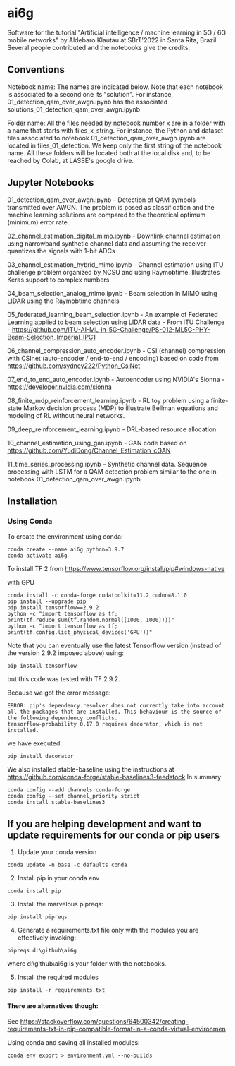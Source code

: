 # ai6g
Software for the tutorial "Artificial intelligence / machine learning in 5G / 6G mobile networks" by Aldebaro Klautau at SBrT'2022 in Santa Rita, Brazil. Several people contributed and the notebooks give the credits.

## Conventions

Notebook name: The names are indicated below. Note that each notebook is associated to a second one its "solution". For instance, 01_detection_qam_over_awgn.ipynb has the associated solutions_01_detection_qam_over_awgn.ipynb

Folder name: All the files needed by notebook number x are in a folder with a name that starts with files_x_string. For instance, the Python and dataset files associated to notebook 01_detection_qam_over_awgn.ipynb are located in files_01_detection. We keep only the first string of the notebook name. All these folders will be located both at the local disk and, to be reached by Colab, at LASSE's google drive.

## Jupyter Notebooks

01_detection_qam_over_awgn.ipynb – Detection of QAM symbols transmitted over AWGN. The problem is posed as classification and the machine learning solutions are compared to the theoretical optimum (minimum) error rate.

02_channel_estimation_digital_mimo.ipynb - Downlink channel estimation using narrowband synthetic channel data and assuming the receiver quantizes the signals with 1-bit ADCs

03_channel_estimation_hybrid_mimo.ipynb - Channel estimation using ITU challenge problem organized by NCSU and using Raymobtime. Illustrates Keras support to complex numbers

04_beam_selection_analog_mimo.ipynb - Beam selection in MIMO using LIDAR using the Raymobtime channels

05_federated_learning_beam_selection.ipynb - An example of Federated Learning applied to beam selection using LIDAR data - From ITU Challenge - https://github.com/ITU-AI-ML-in-5G-Challenge/PS-012-ML5G-PHY-Beam-Selection_Imperial_IPC1

06_channel_compression_auto_encoder.ipynb -  CSI (channel) compression with CSInet (auto-encoder / end-to-end / encoding) based on code from https://github.com/sydney222/Python_CsiNet

07_end_to_end_auto_encoder.ipynb - Autoencoder using NVIDIA's Sionna - https://developer.nvidia.com/sionna

08_finite_mdp_reinforcement_learning.ipynb - RL toy problem using a finite-state Markov decision process (MDP) to illustrate Bellman equations and modeling of RL without neural networks.

09_deep_reinforcement_learning.ipynb - DRL-based resource allocation

10_channel_estimation_using_gan.ipynb - GAN code based on https://github.com/YudiDong/Channel_Estimation_cGAN

11_time_series_processing.ipynb  – Synthetic channel data. Sequence processing with LSTM for a QAM detection problem similar to the one in notebook 01_detection_qam_over_awgn.ipynb

## Installation

### Using Conda

To create the environment using conda:
```
conda create --name ai6g python=3.9.7
conda activate ai6g
```

To install TF 2 from 
https://www.tensorflow.org/install/pip#windows-native

with GPU
```
conda install -c conda-forge cudatoolkit=11.2 cudnn=8.1.0
pip install --upgrade pip
pip install tensorflow==2.9.2
python -c "import tensorflow as tf; print(tf.reduce_sum(tf.random.normal([1000, 1000])))"
python -c "import tensorflow as tf; print(tf.config.list_physical_devices('GPU'))"
```
Note that you can eventually use the latest Tensorflow version (instead of the version 2.9.2 imposed above) using:
```
pip install tensorflow
```
but this code was tested with TF 2.9.2.

Because we got the error message:
```
ERROR: pip's dependency resolver does not currently take into account all the packages that are installed. This behaviour is the source of the following dependency conflicts.
tensorflow-probability 0.17.0 requires decorator, which is not installed.
```
we have executed:
```
pip install decorator
```

We also installed stable-baseline using the instructions at
https://github.com/conda-forge/stable-baselines3-feedstock
In summary:
```
conda config --add channels conda-forge
conda config --set channel_priority strict
conda install stable-baselines3
```

## If you are helping development and want to update requirements for our conda or pip users

1) Update your conda version 
```
conda update -n base -c defaults conda
```
2) Install pip in your conda env
```
conda install pip
```
3) Install the marvelous pipreqs:
```
pip install pipreqs
```
4) Generate a requirements.txt file only with the modules you are effectively invoking:
```
pipreqs d:\github\ai6g
```
where d:\github\ai6g is your folder with the notebooks.

5) Install the required modules
```
pip install -r requirements.txt
```

#### There are alternatives though:
See https://stackoverflow.com/questions/64500342/creating-requirements-txt-in-pip-compatible-format-in-a-conda-virtual-environmen

Using conda and saving all installed modules:
```
conda env export > environment.yml --no-builds
```
